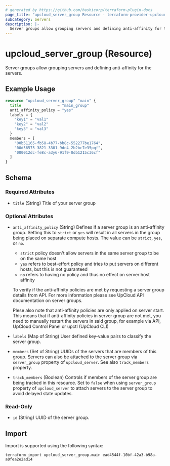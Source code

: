 ```yaml
---
# generated by https://github.com/hashicorp/terraform-plugin-docs
page_title: "upcloud_server_group Resource - terraform-provider-upcloud"
subcategory: Servers
description: |-
  Server groups allow grouping servers and defining anti-affinity for the servers.
---
```


# upcloud_server_group (Resource)

Server groups allow grouping servers and defining anti-affinity for the servers.

## Example Usage

```terraform
resource "upcloud_server_group" "main" {
  title                = "main_group"
  anti_affinity_policy = "yes"
  labels = {
    "key1" = "val1"
    "key2" = "val2"
    "key3" = "val3"
  }
  members = [
    "00b51165-fb58-4b77-bb8c-552277be1764",
    "00d56575-3821-3301-9de4-2b2bc7e35pqf",
    "000012dc-fe8c-a3y6-91f9-0db1215c36cf"
  ]
}
```

<!-- schema generated by tfplugindocs -->
## Schema

### Required Attributes

- `title` (String) Title of your server group

### Optional Attributes

- `anti_affinity_policy` (String) Defines if a server group is an anti-affinity group. Setting this to `strict` or `yes` will
	result in all servers in the group being placed on separate compute hosts. The value can be `strict`, `yes`, or `no`.

	* `strict` policy doesn't allow servers in the same server group to be on the same host
	* `yes` refers to best-effort policy and tries to put servers on different hosts, but this is not guaranteed
	* `no` refers to having no policy and thus no effect on server host affinity

	To verify if the anti-affinity policies are met by requesting a server group details from API. For more information
	please see UpCloud API documentation on server groups.

	Plese also note that anti-affinity policies are only applied on server start. This means that if anti-affinity
	policies in server group are not met, you need to manually restart the servers in said group,
	for example via API, UpCloud Control Panel or upctl (UpCloud CLI)
- `labels` (Map of String) User defined key-value pairs to classify the server group.
- `members` (Set of String) UUIDs of the servers that are members of this group. Servers can also be attached to the server group via `server_group` property of `upcloud_server`. See also `track_members` property.
- `track_members` (Boolean) Controls if members of the server group are being tracked in this resource. Set to `false` when using `server_group` property of `upcloud_server` to attach servers to the server group to avoid delayed state updates.

### Read-Only

- `id` (String) UUID of the server group.

## Import

Import is supported using the following syntax:

```shell
terraform import upcloud_server_group.main ead4544f-10bf-42a3-b98a-a0fea2e2ad14
```
